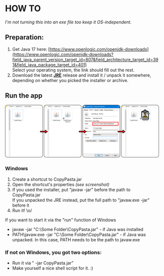 # HOW TO
*I'm not turning this into an exe file too keep it OS-independent.*
## Preparation:
1. Get Java 17 here: [https://www.openlogic.com/openjdk-downloads](https://www.openlogic.com/openjdk-downloads?field_java_parent_version_target_id=807&field_architecture_target_id=391&field_java_package_target_id=401)  
   Select your operating system, the link should fill out the rest.
3. Download the latest **<ins>JRE</ins>** release and install it / unpack it somewhere, depending on whether you picked the installer or archive.
   
## Run the app
<a href="https://github.com/CraftyApe/copypasta/blob/master/howto.png?raw=true" target="_blank">
    <img src="https://github.com/CraftyApe/copypasta/blob/master/howto.png?raw=true" alt="Screenshots showing the following steps 1-4">
</a>

### Windows
1. Create a shortcut to CopyPasta.jar
2. Open the shortcut's properties *(see screenshot)*
3. If you used the installer, put "javaw -jar" before the path to CopyPasta.jar  
   If you unpacked the JRE instead, put the full path to "javaw.exe -jar" before it
4. Run it! \o/

If you want to start it via the "run" function of Windows
- javaw -jar "C:\Some Folder\CopyPasta.jar" - if Java was installed
- PATH\javaw.exe -jar "C:\Some Folder\CopyPasta.jar" - if Java was unpacked. In this case, PATH needs to be the path to javaw.exe

### If not on Windows, you got two options:
- Run it via "<path-to-java-executable> -jar CopyPasta.jar"
- Make yourself a nice shell script for it. :)
